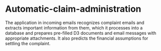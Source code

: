 # Automatic-claim-administration
The application in incoming emails recognizes complaint emails and extracts important information from them, which it processes into a database and prepares pre-filled D3 documents and email messages with appropriate attachments. It also predicts the financial assumptions for settling the complaint.
